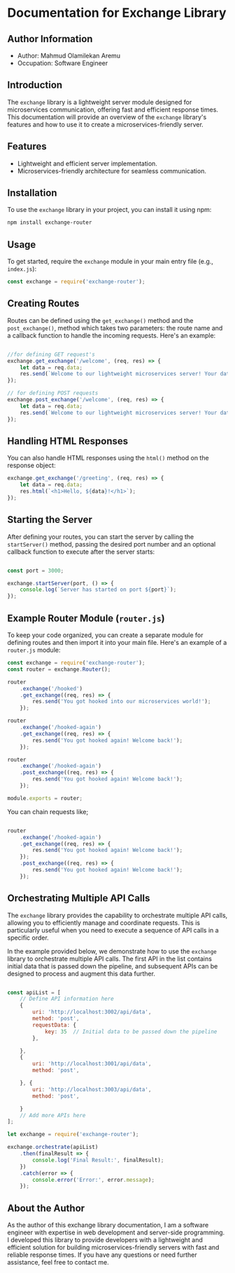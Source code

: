 # Documentation for Exchange Library

## Author Information

- Author: Mahmud Olamilekan Aremu
- Occupation: Software Engineer

## Introduction

The `exchange` library is a lightweight server module designed for microservices communication, offering fast and efficient response times. This documentation will provide an overview of the `exchange` library's features and how to use it to create a microservices-friendly server.

## Features

- Lightweight and efficient server implementation.
- Microservices-friendly architecture for seamless communication.

## Installation
To use the `exchange` library in your project, you can install it using npm:

```bash
npm install exchange-router
```

## Usage

To get started, require the `exchange` module in your main entry file (e.g., `index.js`):

```javascript
const exchange = require('exchange-router');
```

## Creating Routes

Routes can be defined using the `get_exchange()` method and the `post_exchange()`, method which takes two parameters: the route name and a callback function to handle the incoming requests. Here's an example:

```javascript

//for defining GET request's
exchange.get_exchange('/welcome', (req, res) => {
    let data = req.data;
    res.send(`Welcome to our lightweight microservices server! Your data: ${data}`);
});

// for defining POST requests
exchange.post_exchange('/welcome', (req, res) => {
    let data = req.data;
    res.send(`Welcome to our lightweight microservices server! Your data: ${data}`);
});
```

## Handling HTML Responses
You can also handle HTML responses using the `html()` method on the response object:

```javascript
exchange.get_exchange('/greeting', (req, res) => {
    let data = req.data;
    res.html(`<h1>Hello, ${data}!</h1>`);
});

```

## Starting the Server

After defining your routes, you can start the server by calling the `startServer()` method, passing the desired port number and an optional callback function to execute after the server starts:

```javascript

const port = 3000;

exchange.startServer(port, () => {
    console.log(`Server has started on port ${port}`);
});
```

## Example Router Module (`router.js`)

To keep your code organized, you can create a separate module for defining routes and then import it into your main file. Here's an example of a `router.js` module:

```javascript
const exchange = require('exchange-router');
const router = exchange.Router();

router
    .exchange('/hooked')
    .get_exchange((req, res) => {
        res.send('You got hooked into our microservices world!');
    });

router
    .exchange('/hooked-again')
    .get_exchange((req, res) => {
        res.send('You got hooked again! Welcome back!');
    });

router
    .exchange('/hooked-again')
    .post_exchange((req, res) => {
        res.send('You got hooked again! Welcome back!');
    });

module.exports = router;
```
You can chain requests like;

```javascript

router
    .exchange('/hooked-again')
    .get_exchange((req, res) => {
        res.send('You got hooked again! Welcome back!');
    });
    .post_exchange((req, res) => {
        res.send('You got hooked again! Welcome back!');
    });
```

## Orchestrating Multiple API Calls

The `exchange` library provides the capability to orchestrate multiple API calls, allowing you to efficiently manage and coordinate requests. This is particularly useful when you need to execute a sequence of API calls in a specific order.

In the example provided below, we demonstrate how to use the `exchange` library to orchestrate multiple API calls. The first API in the list contains initial data that is passed down the pipeline, and subsequent APIs can be designed to process and augment this data further.


```javascript

const apiList = [
    // Define API information here
    {
        uri: 'http://localhost:3002/api/data',
        method: 'post',
        requestData: {
            key: 35  // Initial data to be passed down the pipeline
        },

    },
    {
        uri: 'http://localhost:3001/api/data',
        method: 'post',

    }, {
        uri: 'http://localhost:3003/api/data',
        method: 'post',

    }
    // Add more APIs here
];

let exchange = require('exchange-router');

exchange.orchestrate(apiList)
    .then(finalResult => {
        console.log('Final Result:', finalResult);
    })
    .catch(error => {
        console.error('Error:', error.message);
    });

```

## About the Author

As the author of this exchange library documentation, I am a software engineer with expertise in web development and server-side programming. I developed this library to provide developers with a lightweight and efficient solution for building microservices-friendly servers with fast and reliable response times. If you have any questions or need further assistance, feel free to contact me.

